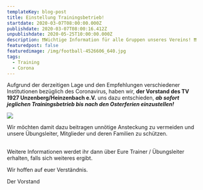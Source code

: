 ```yaml
---
templateKey: blog-post
title: Einstellung Trainingsbetrieb!
startdate: 2020-03-07T08:00:00.000Z
publishdate: 2020-03-07T08:00:16.412Z
unpublishdate: 2020-05-25T10:00:00.000Z
description: ❗❗Wichtige Information für alle Gruppen unseres Vereins! ❗❗
featuredpost: false
featuredimage: /img/football-4526606_640.jpg
tags:
  - Training
  - Corona
---
```

Aufgrund der derzeitigen Lage und den Empfehlungen verschiedener Institutionen bezüglich des Coronavirus, haben wir, **der Vorstand des TV 1927 Unzenberg/Heinzenbach e.V.** uns dazu entschieden, ***ab sofort jeglichen Trainingsbetrieb bis nach den Osterferien einzustellen!***

![](/img/football-4526606_640.jpg)

Wir möchten damit dazu beitragen unnötige Ansteckung zu vermeiden und unsere Übungsleiter, Mitglieder und deren Familien zu schützen.

\
Weitere Informationen werdet ihr dann über Eure Trainer / Übungsleiter erhalten, falls sich weiteres ergibt.

Wir hoffen auf euer Verständnis.

Der Vorstand